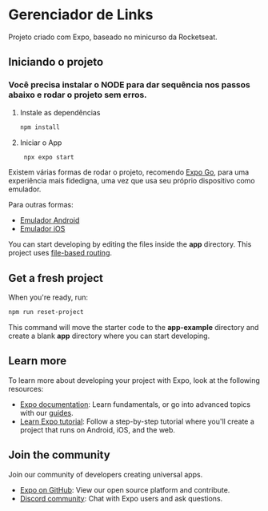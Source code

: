 # Gerenciador de Links

Projeto criado com Expo, baseado no minicurso da Rocketseat.

## Iniciando o projeto
### Você precisa instalar o NODE para dar sequência nos passos abaixo e rodar o projeto sem erros.

1. Instale as dependências

   ```bash
   npm install
   ```

2. Iniciar o App

   ```bash
    npx expo start
   ```

Existem várias formas de rodar o projeto, recomendo [Expo Go](https://expo.dev/go), para uma experiência mais fidedigna, uma vez que usa seu próprio dispositivo como emulador.

Para outras formas:

- [Emulador Android](https://docs.expo.dev/workflow/android-studio-emulator/)
- [Emulador iOS](https://docs.expo.dev/workflow/ios-simulator/)

You can start developing by editing the files inside the **app** directory. This project uses [file-based routing](https://docs.expo.dev/router/introduction).

## Get a fresh project

When you're ready, run:

```bash
npm run reset-project
```

This command will move the starter code to the **app-example** directory and create a blank **app** directory where you can start developing.

## Learn more

To learn more about developing your project with Expo, look at the following resources:

- [Expo documentation](https://docs.expo.dev/): Learn fundamentals, or go into advanced topics with our [guides](https://docs.expo.dev/guides).
- [Learn Expo tutorial](https://docs.expo.dev/tutorial/introduction/): Follow a step-by-step tutorial where you'll create a project that runs on Android, iOS, and the web.

## Join the community

Join our community of developers creating universal apps.

- [Expo on GitHub](https://github.com/expo/expo): View our open source platform and contribute.
- [Discord community](https://chat.expo.dev): Chat with Expo users and ask questions.
